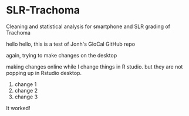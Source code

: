 # SLR-Trachoma
Cleaning and statistical analysis for smartphone and SLR grading of Trachoma

hello hello, this is a test of Jonh's GloCal GitHub repo

again, trying to make changes on the desktop

making changes online while I change things in R studio. but they are not popping up in Rstudio desktop.

1. change 1
2. change 2
3. change 3

It worked!
